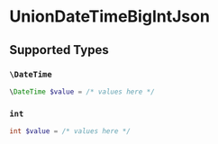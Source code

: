 # UnionDateTimeBigIntJson


## Supported Types

### `\DateTime`

```php
\DateTime $value = /* values here */
```

### `int`

```php
int $value = /* values here */
```

